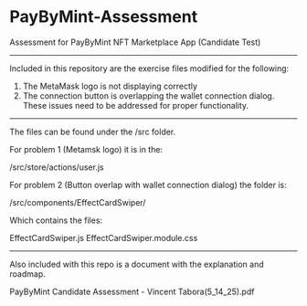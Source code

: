 # PayByMint-Assessment
Assessment for PayByMint NFT Marketplace App (Candidate Test)

***************************************

Included in this repository are the exercise files modified for the following:

1. The MetaMask logo is not displaying correctly
2. The connection button is overlapping the wallet connection dialog. These issues need to be addressed for proper functionality.

***************************************

The files can be found under the /src folder.

For problem 1 (Metamsk logo) it is in the:

/src/store/actions/user.js

For problem 2 (Button overlap with wallet connection dialog) the folder is:

/src/components/EffectCardSwiper/

Which contains the files: 

EffectCardSwiper.js
EffectCardSwiper.module.css

***************************************

Also included with this repo is a document with the explanation and roadmap.

PayByMint Candidate Assessment - Vincent Tabora(5_14_25).pdf



